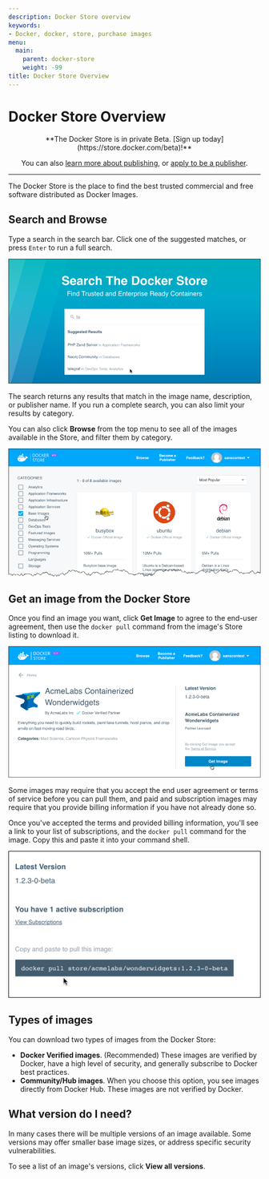 ```yaml
---
description: Docker Store overview
keywords:
- Docker, docker, store, purchase images
menu:
  main:
    parent: docker-store
    weight: -99
title: Docker Store Overview
---
```


# Docker Store Overview

<center>
**The Docker Store is in private Beta. [Sign up today](https://store.docker.com/beta)!**

You can also [learn more about publishing](https://success.docker.com/Store), or [apply to be a publisher](https://store.docker.com/publisher/signup).
</center>

-----------------

The Docker Store is the place to find the best trusted commercial and free software distributed as Docker Images.

## Search and Browse

Type a search in the search bar. Click one of the suggested matches, or press
`Enter` to run a full search.

![](images/store-search.png)

The search returns any results that match in the image name, description, or
publisher name. If you run a complete search, you can also limit your results by
category.

You can also click **Browse** from the top menu to see all of the images
available in the Store, and filter them by category.

![](images/store-browse.png)

## Get an image from the Docker Store

Once you find an image you want, click **Get Image** to agree to the end-user
agreement, then use the `docker pull` command from the image's Store listing to
download it.

![](images/store-get.png)

Some images may require that you accept the end user agreement or terms of
service before you can pull them, and paid and subscription images may require
that you provide billing information if you have not already done so.

Once you've accepted the terms and provided billing information, you'll see a
link to your list of subscriptions, and the `docker pull` command for the image.
Copy this and paste it into your command shell.

![](images/store-pullcmd.png)

## Types of images

You can download two types of images from the Docker Store:

* **Docker Verified images**. (Recommended) These images are verified by Docker, have a high level of security, and generally subscribe to Docker best practices.
* **Community/Hub images**. When you choose this option, you see images directly from Docker Hub. These images are not verified by Docker.

## What version do I need?

In many cases there will be multiple versions of an image available. Some
versions may offer smaller base image sizes, or address specific security
vulnerabilities.

To see a list of an image's versions, click **View all versions**.




<!-- comment out until more than 1 page

# Welcome to the Docker Store Documentation

The Docker Store is in private Beta. [Sign up today](https://store.docker.com/beta)!

* [Use the Docker Store](get-images.md)
  * Log in, your account  billing info
  * Find an image (search and browse)
  * Pull an image
* [Publisher Hub](publish.md)
  * How to become a publisher
  * Publisher expectations
-->
